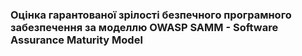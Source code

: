 ### Оцінка гарантованої зрілості безпечного програмного забезпечення за моделлю OWASP SAMM - Software Assurance Maturity Model

